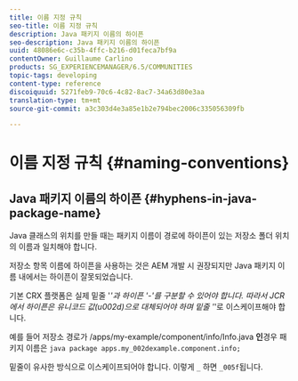 ```yaml
---
title: 이름 지정 규칙
seo-title: 이름 지정 규칙
description: Java 패키지 이름의 하이픈
seo-description: Java 패키지 이름의 하이픈
uuid: 48086e6c-c35b-4ffc-b216-d01feca7bf9a
contentOwner: Guillaume Carlino
products: SG_EXPERIENCEMANAGER/6.5/COMMUNITIES
topic-tags: developing
content-type: reference
discoiquuid: 5271feb9-70c6-4c82-8ac7-34a63d80e3aa
translation-type: tm+mt
source-git-commit: a3c303d4e3a85e1b2e794bec2006c335056309fb

---
```



# 이름 지정 규칙 {#naming-conventions}

## Java 패키지 이름의 하이픈 {#hyphens-in-java-package-name}

Java 클래스의 위치를 만들 때는 패키지 이름이 경로에 하이픈이 있는 저장소 폴더 위치의 이름과 일치해야 합니다.

저장소 항목 이름에 하이픈을 사용하는 것은 AEM 개발 시 권장되지만 Java 패키지 이름 내에서는 하이픈이 잘못되었습니다.

기본 CRX 플랫폼은 실제 밑줄 &#39;_&#39;과 하이픈 &#39;-&#39;를 구분할 수 있어야 합니다. 따라서 JCR에서 하이픈은 유니코드 값(u002d)으로 대체되어야 하며 밑줄 &#39;_&#39;로 이스케이프해야 합니다.

예를 들어 저장소 경로가 /apps/my-example/component/info/Info.java **인**&#x200B;경우 패키지 이름은 `java package apps.my_002dexample.component.info;`

밑줄이 유사한 방식으로 이스케이프되어야 합니다. 이렇게 `_` 하면 `_005f`됩니다.
